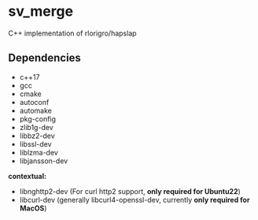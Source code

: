 # sv_merge
C++ implementation of rlorigro/hapslap


## Dependencies

- c++17
- gcc
- cmake
- autoconf
- automake
- pkg-config
- zlib1g-dev
- libbz2-dev
- libssl-dev
- liblzma-dev
- libjansson-dev

**contextual:**
- libnghttp2-dev (For curl http2 support, **only required for Ubuntu22**)
- libcurl-dev (generally libcurl4-openssl-dev, currently **only required for MacOS**)

<!-- REMOVED BECAUSE GRAPHALIGNER API IS BAD
### GraphAligner

- protobuf-compiler
- libsparsehash-dev
- libsdsl-dev
- jemalloc (source installation required on Ubuntu 22.04)

```
cd ~/software/
git clone https://github.com/jemalloc/jemalloc.git
cd jemalloc/
./autogen.sh
make -j [n_threads]
sudo make install
```
-->
